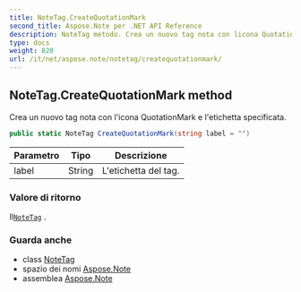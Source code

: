 ```yaml
---
title: NoteTag.CreateQuotationMark
second_title: Aspose.Note per .NET API Reference
description: NoteTag metodo. Crea un nuovo tag nota con licona QuotationMark e letichetta specificata.
type: docs
weight: 820
url: /it/net/aspose.note/notetag/createquotationmark/
---
```

## NoteTag.CreateQuotationMark method

Crea un nuovo tag nota con l'icona QuotationMark e l'etichetta specificata.

```csharp
public static NoteTag CreateQuotationMark(string label = "")
```

| Parametro | Tipo | Descrizione |
| --- | --- | --- |
| label | String | L'etichetta del tag. |

### Valore di ritorno

Il[`NoteTag`](../) .

### Guarda anche

* class [NoteTag](../)
* spazio dei nomi [Aspose.Note](../../notetag/)
* assemblea [Aspose.Note](../../../)


